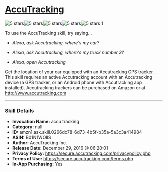 # [AccuTracking](http://alexa.amazon.com/#skills/amzn1.ask.skill.0266dc78-6d73-4b5f-b35a-5a3c3a414984)
![5 stars](../../images/ic_star_black_18dp_1x.png)![5 stars](../../images/ic_star_black_18dp_1x.png)![5 stars](../../images/ic_star_black_18dp_1x.png)![5 stars](../../images/ic_star_black_18dp_1x.png)![5 stars](../../images/ic_star_black_18dp_1x.png) 1

To use the AccuTracking skill, try saying...

* *Alexa, ask Accutracking, where's my car?*

* *Alexa, ask Accutracking, where's my truck number 3?*

* *Alexa, open Accutracking*

Get the location of your car equipped with an Accutracking GPS tracker. This skill requires an active Accutracking account with an Accutracking device (a GPS tracker, or an Android phone with Accutracking app installed). Accutracking trackers can be purchased on Amazon or at http://www.accutracking.com

***

### Skill Details

* **Invocation Name:** accu tracking
* **Category:** null
* **ID:** amzn1.ask.skill.0266dc78-6d73-4b5f-b35a-5a3c3a414984
* **ASIN:** B01N1WOIIS
* **Author:** AccuTracking Inc.
* **Release Date:** December 29, 2016 @ 06:20:01
* **Privacy Policy:** https://secure.accutracking.com/privacypolicy.php
* **Terms of Use:** https://secure.accutracking.com/terms.php
* **In-App Purchasing:** Yes
